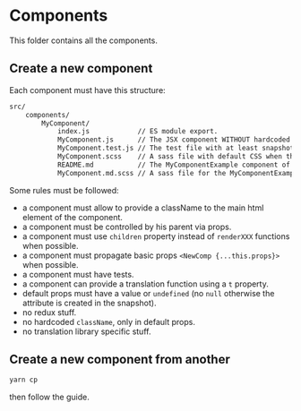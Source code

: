 # Components

This folder contains all the components.

## Create a new component

Each component must have this structure:

```bash
src/
    components/
        MyComponent/
            index.js            // ES module export.
            MyComponent.js      // The JSX component WITHOUT hardcoded classNames !!!!
            MyComponent.test.js // The test file with at least snapshots tests.
            MyComponent.scss    // A sass file with default CSS when the main html element of MyComponent uses tm-mycomponent CSS class.
            README.md           // The MyComponentExample component of use to display in the doc.
            MyComponent.md.scss // A sass file for the MyComponentExample component used in README.md
```

Some rules must be followed:

- a component must allow to provide a className to the main html element of the component.
- a component must be controlled by his parent via props.
- a component must use `children` property instead of `renderXXX` functions when possible.
- a component must propagate basic props `<NewComp {...this.props}>` when possible.
- a component must have tests.
- a component can provide a translation function using a `t` property.
- default props must have a value or `undefined` (no `null` otherwise the attribute is created in the snapshot).
- no redux stuff.
- no hardcoded `className`, only in default props.
- no translation library specific stuff.

## Create a new component from another

```bash
yarn cp
```

then follow the guide.
